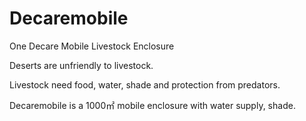 # Decaremobile
One Decare Mobile Livestock Enclosure 

Deserts are unfriendly to livestock.

Livestock need food, water, shade and protection from predators.

Decaremobile is a 1000㎡ mobile enclosure with water supply, shade.
